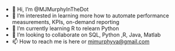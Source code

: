 - 👋 Hi, I’m @MJMurphyInTheDot
- 👀 I’m interested in learning more how to automate performance measurements, KPIs, on-demand reporting
- 🌱 I’m currently learning R to relearn Python
- 💞️ I’m looking to collaborate on SQL, Python ,R, Java, Matlab
- 📫 How to reach me is here or mjmurphyva@gmail.com

<!---
MJMurphyInTheDot/MJMurphyInTheDot is a ✨ special ✨ repository because its `README.md` (this file) appears on your GitHub profile.
You can click the Preview link to take a look at your changes.
--->
